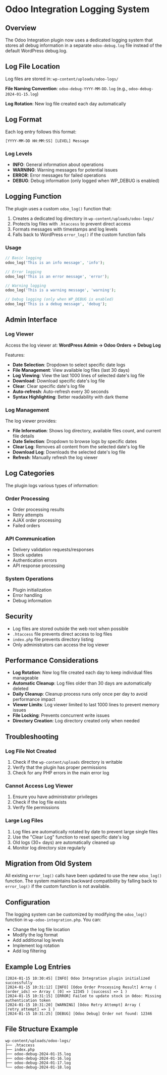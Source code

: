 # Odoo Integration Logging System

## Overview

The Odoo Integration plugin now uses a dedicated logging system that stores all debug information in a separate `odoo-debug.log` file instead of the default WordPress debug.log.

## Log File Location

Log files are stored in: `wp-content/uploads/odoo-logs/`

**File Naming Convention**: `odoo-debug-YYYY-MM-DD.log` (e.g., `odoo-debug-2024-01-15.log`)

**Log Rotation**: New log file created each day automatically

## Log Format

Each log entry follows this format:
```
[YYYY-MM-DD HH:MM:SS] [LEVEL] Message
```

### Log Levels

- **INFO**: General information about operations
- **WARNING**: Warning messages for potential issues
- **ERROR**: Error messages for failed operations
- **DEBUG**: Debug information (only logged when WP_DEBUG is enabled)

## Logging Function

The plugin uses a custom `odoo_log()` function that:

1. Creates a dedicated log directory in `wp-content/uploads/odoo-logs/`
2. Protects log files with `.htaccess` to prevent direct access
3. Formats messages with timestamps and log levels
4. Falls back to WordPress `error_log()` if the custom function fails

### Usage

```php
// Basic logging
odoo_log('This is an info message', 'info');

// Error logging
odoo_log('This is an error message', 'error');

// Warning logging
odoo_log('This is a warning message', 'warning');

// Debug logging (only when WP_DEBUG is enabled)
odoo_log('This is a debug message', 'debug');
```

## Admin Interface

### Log Viewer

Access the log viewer at: **WordPress Admin → Odoo Orders → Debug Log**

Features:
- **Date Selection**: Dropdown to select specific date logs
- **File Management**: View available log files (last 30 days)
- **Log Viewing**: View the last 1000 lines of selected date's log file
- **Download**: Download specific date's log file
- **Clear**: Clear specific date's log file
- **Auto-refresh**: Auto-refresh every 30 seconds
- **Syntax Highlighting**: Better readability with dark theme

### Log Management

The log viewer provides:
- **File Information**: Shows log directory, available files count, and current file details
- **Date Selection**: Dropdown to browse logs by specific dates
- **Clear Log**: Removes all content from the selected date's log file
- **Download Log**: Downloads the selected date's log file
- **Refresh**: Manually refresh the log viewer

## Log Categories

The plugin logs various types of information:

### Order Processing
- Order processing results
- Retry attempts
- AJAX order processing
- Failed orders

### API Communication
- Delivery validation requests/responses
- Stock updates
- Authentication errors
- API response processing

### System Operations
- Plugin initialization
- Error handling
- Debug information

## Security

- Log files are stored outside the web root when possible
- `.htaccess` file prevents direct access to log files
- `index.php` file prevents directory listing
- Only administrators can access the log viewer

## Performance Considerations

- **Log Rotation**: New log file created each day to keep individual files manageable
- **Automatic Cleanup**: Log files older than 30 days are automatically deleted
- **Daily Cleanup**: Cleanup process runs only once per day to avoid performance impact
- **Viewer Limits**: Log viewer limited to last 1000 lines to prevent memory issues
- **File Locking**: Prevents concurrent write issues
- **Directory Creation**: Log directory created only when needed

## Troubleshooting

### Log File Not Created
1. Check if the `wp-content/uploads` directory is writable
2. Verify that the plugin has proper permissions
3. Check for any PHP errors in the main error log

### Cannot Access Log Viewer
1. Ensure you have administrator privileges
2. Check if the log file exists
3. Verify file permissions

### Large Log Files
1. Log files are automatically rotated by date to prevent large single files
2. Use the "Clear Log" function to reset specific date's log
3. Old logs (30+ days) are automatically cleaned up
4. Monitor log directory size regularly

## Migration from Old System

All existing `error_log()` calls have been updated to use the new `odoo_log()` function. The system maintains backward compatibility by falling back to `error_log()` if the custom function is not available.

## Configuration

The logging system can be customized by modifying the `odoo_log()` function in `wp-odoo-integration.php`. You can:

- Change the log file location
- Modify the log format
- Add additional log levels
- Implement log rotation
- Add log filtering

## Example Log Entries

```
[2024-01-15 10:30:45] [INFO] Odoo Integration plugin initialized successfully
[2024-01-15 10:31:12] [INFO] [Odoo Order Processing Result] Array ( [order_ids] => Array ( [0] => 12345 ) [success] => 1 )
[2024-01-15 10:31:15] [ERROR] Failed to update stock in Odoo: Missing authentication token
[2024-01-15 10:31:20] [WARNING] [Odoo Retry Attempt] Array ( [retry_attempt] => 1 )
[2024-01-15 10:31:25] [DEBUG] [Odoo Debug] Order not found: 12346
```

## File Structure Example

```
wp-content/uploads/odoo-logs/
├── .htaccess
├── index.php
├── odoo-debug-2024-01-15.log
├── odoo-debug-2024-01-16.log
├── odoo-debug-2024-01-17.log
└── odoo-debug-2024-01-18.log
```
